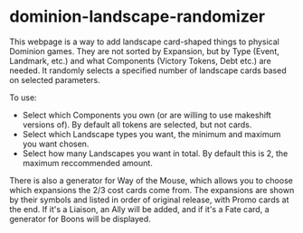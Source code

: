 # dominion-landscape-randomizer

This webpage is a way to add landscape card-shaped things to physical Dominion games. They are not sorted by Expansion, but by Type (Event, Landmark, etc.) and what Components (Victory Tokens, Debt etc.) are needed.
It randomly selects a specified number of landscape cards based on selected parameters. 

To use:
- Select which Components you own (or are willing to use makeshift versions of). By default all tokens are selected, but not cards.
- Select which Landscape types you want, the minimum and maximum you want chosen.
- Select how many Landscapes you want in total. By default this is 2, the maximum reccommended amount.

There is also a generator for Way of the Mouse, which allows you to choose which expansions the $2/$3 cost cards come from.
The expansions are shown by their symbols and listed in order of original release, with Promo cards at the end.
If it's a Liaison, an Ally will be added, and if it's a Fate card, a generator for Boons will be displayed. 
